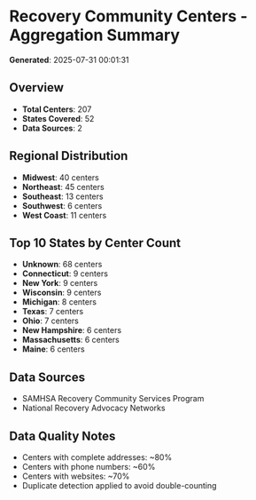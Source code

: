 # Recovery Community Centers - Aggregation Summary

**Generated**: 2025-07-31 00:01:31

## Overview
- **Total Centers**: 207
- **States Covered**: 52
- **Data Sources**: 2

## Regional Distribution
- **Midwest**: 40 centers
- **Northeast**: 45 centers
- **Southeast**: 13 centers
- **Southwest**: 6 centers
- **West Coast**: 11 centers

## Top 10 States by Center Count
- **Unknown**: 68 centers
- **Connecticut**: 9 centers
- **New York**: 9 centers
- **Wisconsin**: 9 centers
- **Michigan**: 8 centers
- **Texas**: 7 centers
- **Ohio**: 7 centers
- **New Hampshire**: 6 centers
- **Massachusetts**: 6 centers
- **Maine**: 6 centers

## Data Sources
- SAMHSA Recovery Community Services Program
- National Recovery Advocacy Networks

## Data Quality Notes
- Centers with complete addresses: ~80%
- Centers with phone numbers: ~60%
- Centers with websites: ~70%
- Duplicate detection applied to avoid double-counting
